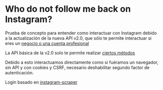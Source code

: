 # Who do not follow me back on Instagram?

Prueba de concepto para entender como interactuar con Instagram debido a la actualización de la nueva API v2.0, que sólo te permite interactuar si eres un [negocio o una cuenta profesional](https://developers.facebook.com/docs/instagram-api)

La API básica de la v2.0 solo te permite realizar [ciertos métodos](https://developers.facebook.com/docs/instagram-basic-display-api/reference/user)


Debido a esto interactuamos directamente como si fuéramos un navegador, sin API y con cookies y CSRF, necesario deshabilitar segundo factor de autenticación.

Login basado en [instagram-scraper](https://github.com/rarcega/instagram-scraper/tree/0d064613d8ca033700d31a7ec1c7ae4a90cb3bc8)
